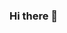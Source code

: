 ### Hi there 👋

<!--
**mhannan-dev/mhannan-dev** is a ✨ _special_ ✨ repository because its `README.md` (this file) appears on your GitHub profile.

Here are some ideas to get you started:

- 🔭 I’m currently working on ... PHP, Laravel
- 🌱 I’m currently learning ...  API and VueJS
- 👯 I’m looking to collaborate on ... PHP and Laravel
- 🤔 I’m looking for help with ...Clound Computing
- 💬 Ask me about ... Anything
- 📫 How to reach me: ...https://www.linkedin.com/in/muhammad-hannan/
- 😄 Pronouns: ...He/Him
- ⚡ Fun fact: ... n/a
-->
